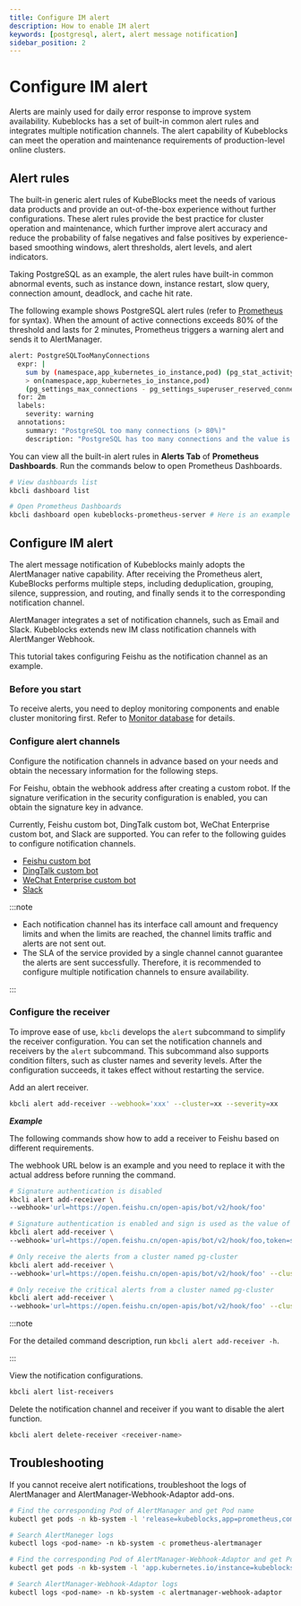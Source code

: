 ```yaml
---
title: Configure IM alert
description: How to enable IM alert
keywords: [postgresql, alert, alert message notification]
sidebar_position: 2
---
```


# Configure IM alert

Alerts are mainly used for daily error response to improve system availability. Kubeblocks has a set of built-in common alert rules and integrates multiple notification channels. The alert capability of Kubeblocks can meet the operation and maintenance requirements of production-level online clusters.

## Alert rules

The built-in generic alert rules of KubeBlocks meet the needs of various data products and provide an out-of-the-box experience without further configurations. These alert rules provide the best practice for cluster operation and maintenance, which further improve alert accuracy and reduce the probability of false negatives and false positives by experience-based smoothing windows, alert thresholds, alert levels, and alert indicators.

Taking PostgreSQL as an example, the alert rules have built-in common abnormal events, such as instance down, instance restart, slow query, connection amount, deadlock, and cache hit rate.

The following example shows PostgreSQL alert rules (refer to [Prometheus](https://prometheus.io/docs/prometheus/latest/querying/basics/) for syntax). When the amount of active connections exceeds 80% of the threshold and lasts for 2 minutes, Prometheus triggers a warning alert and sends it to AlertManager.

```bash
alert: PostgreSQLTooManyConnections
  expr: |
    sum by (namespace,app_kubernetes_io_instance,pod) (pg_stat_activity_count{datname!~"template.*|postgres"})
    > on(namespace,app_kubernetes_io_instance,pod)
    (pg_settings_max_connections - pg_settings_superuser_reserved_connections) * 0.8
  for: 2m
  labels:
    severity: warning
  annotations:
    summary: "PostgreSQL too many connections (> 80%)"
    description: "PostgreSQL has too many connections and the value is {{ $value }}. (instance: {{ $labels.pod }})"
```

You can view all the built-in alert rules in **Alerts Tab** of **Prometheus Dashboards**. Run the commands below to open Prometheus Dashboards.

```bash
# View dashboards list
kbcli dashboard list

# Open Prometheus Dashboards
kbcli dashboard open kubeblocks-prometheus-server # Here is an example and fill in it with the actual name based on the above dashboard list
```

## Configure IM alert

The alert message notification of Kubeblocks mainly adopts the AlertManager native capability. After receiving the Prometheus alert, KubeBlocks performs multiple steps, including deduplication, grouping, silence, suppression, and routing, and finally sends it to the corresponding notification channel.

AlertManager integrates a set of notification channels, such as Email and Slack. Kubeblocks extends new IM class notification channels with AlertManger Webhook.

This tutorial takes configuring Feishu as the notification channel as an example.

### Before you start

To receive alerts, you need to deploy monitoring components and enable cluster monitoring first. Refer to [Monitor database](./monitor-database.md) for details.

### Configure alert channels

Configure the notification channels in advance based on your needs and obtain the necessary information for the following steps.

For Feishu, obtain the webhook address after creating a custom robot. If the signature verification in the security configuration is enabled, you can obtain the signature key in advance.

Currently, Feishu custom bot, DingTalk custom bot, WeChat Enterprise custom bot, and Slack are supported. You can refer to the following guides to configure notification channels.

* [Feishu custom bot](https://open.feishu.cn/document/ukTMukTMukTM/ucTM5YjL3ETO24yNxkjN)
* [DingTalk custom bot](https://open.dingtalk.com/document/orgapp/custom-robot-access)
* [WeChat Enterprise custom bot](https://developer.work.weixin.qq.com/document/path/91770)
* [Slack](https://api.slack.com/messaging/webhooks)

:::note

* Each notification channel has its interface call amount and frequency limits and when the limits are reached, the channel limits traffic and alerts are not sent out. 
* The SLA of the service provided by a single channel cannot guarantee the alerts are sent successfully. Therefore, it is recommended to configure multiple notification channels to ensure availability.

:::

### Configure the receiver

To improve ease of use, `kbcli` develops the `alert` subcommand to simplify the receiver configuration. You can set the notification channels and receivers by the `alert` subcommand. This subcommand also supports condition filters, such as cluster names and severity levels. After the configuration succeeds, it takes effect without restarting the service.

Add an alert receiver.

   ```bash
   kbcli alert add-receiver --webhook='xxx' --cluster=xx --severity=xx
   ```

***Example***

   The following commands show how to add a receiver to Feishu based on different requirements.

   The webhook URL below is an example and you need to replace it with the actual address before running the command.

   ```bash
   # Signature authentication is disabled
   kbcli alert add-receiver \
   --webhook='url=https://open.feishu.cn/open-apis/bot/v2/hook/foo'

   # Signature authentication is enabled and sign is used as the value of token
   kbcli alert add-receiver \
   --webhook='url=https://open.feishu.cn/open-apis/bot/v2/hook/foo,token=sign'

   # Only receive the alerts from a cluster named pg-cluster
   kbcli alert add-receiver \
   --webhook='url=https://open.feishu.cn/open-apis/bot/v2/hook/foo' --cluster=pg-cluster

   # Only receive the critical alerts from a cluster named pg-cluster
   kbcli alert add-receiver \
   --webhook='url=https://open.feishu.cn/open-apis/bot/v2/hook/foo' --cluster=pg-cluster --severity=critical
   ```

:::note

For the detailed command description, run `kbcli alert add-receiver -h`.

:::

View the notification configurations.

  ```bash
  kbcli alert list-receivers
  ```

Delete the notification channel and receiver if you want to disable the alert function.

  ```bash
  kbcli alert delete-receiver <receiver-name>
  ```

## Troubleshooting

If you cannot receive alert notifications, troubleshoot the logs of AlertManager and AlertManager-Webhook-Adaptor add-ons.

```bash
# Find the corresponding Pod of AlertManager and get Pod name
kubectl get pods -n kb-system -l 'release=kubeblocks,app=prometheus,component=alertmanager'

# Search AlertManeger logs
kubectl logs <pod-name> -n kb-system -c prometheus-alertmanager

# Find the corresponding Pod of AlertManager-Webhook-Adaptor and get Pod name
kubectl get pods -n kb-system -l 'app.kubernetes.io/instance=kubeblocks,app.kubernetes.io/name=alertmanager-webhook-adaptor'

# Search AlertManager-Webhook-Adaptor logs
kubectl logs <pod-name> -n kb-system -c alertmanager-webhook-adaptor
```